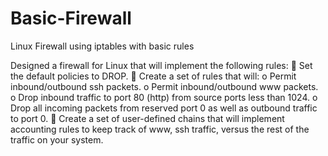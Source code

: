 # Basic-Firewall
Linux Firewall using iptables with basic rules

Designed  a firewall for Linux that will implement the following rules:
 Set the default policies to DROP.
 Create a set of rules that will:
o Permit inbound/outbound ssh packets.
o Permit inbound/outbound www packets.
o Drop inbound traffic to port 80 (http) from source ports less than 1024.
o Drop all incoming packets from reserved port 0 as well as outbound traffic to port 0.
 Create a set of user-defined chains that will implement accounting rules to keep track of
www, ssh traffic, versus the rest of the traffic on your system.
